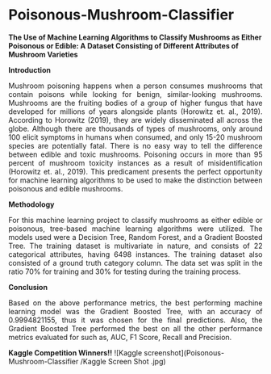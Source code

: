 # Poisonous-Mushroom-Classifier
 **The Use of Machine Learning Algorithms to Classify Mushrooms as Either Poisonous or Edible: A Dataset Consisting of Different Attributes of Mushroom Varieties**

**Introduction**
<div align="justify">Mushroom poisoning happens when a person consumes mushrooms that contain poisons while looking for benign, similar-looking mushrooms. Mushrooms are the fruiting bodies of a group of higher fungus that have developed for millions of years alongside plants (Horowitz et. al., 2019). According to Horowitz (2019), they are widely disseminated all across the globe. Although there are thousands of types of mushrooms, only around 100 elicit symptoms in humans when consumed, and only 15-20 mushroom species are potentially fatal. There is no easy way to tell the difference between edible and toxic mushrooms. Poisoning occurs in more than 95 percent of mushroom toxicity instances as a result of misidentification (Horowitz et. al., 2019). This predicament presents the perfect opportunity for machine learning algorithms to be used to make the distinction between poisonous and edible mushrooms.</div>

**Methodology** 
<div align="justify">For this machine learning project to classify mushrooms as either edible or poisonous, tree-based machine learning algorithms were utilized. The models used were a Decision Tree, Random Forest, and a Gradient Boosted Tree. The training dataset is multivariate in nature, and consists of 22 categorical attributes, having 6498 instances. The training dataset also consisted of a ground truth category column. The data set was split in the ratio 70% for training and 30% for testing during the training process.</div>

**Conclusion**
<div align="justify">Based on the above performance metrics, the best performing machine learning model was the Gradient Boosted Tree, with an accuracy of 0.9994821155, thus it was chosen for the final predictions. Also, the Gradient Boosted Tree performed the best on all the other performance metrics evaluated for such as, AUC, F1 Score, Recall and Precision.</div>

**Kaggle Competition Winners!!**
![Kaggle screenshot](Poisonous-Mushroom-Classifier
/Kaggle Screen Shot .jpg)
